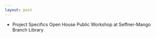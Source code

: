 ```yaml
---
layout: post
---
```


* Project Specifics Open House Public Workshop at Seffner-Mango Branch Library 

